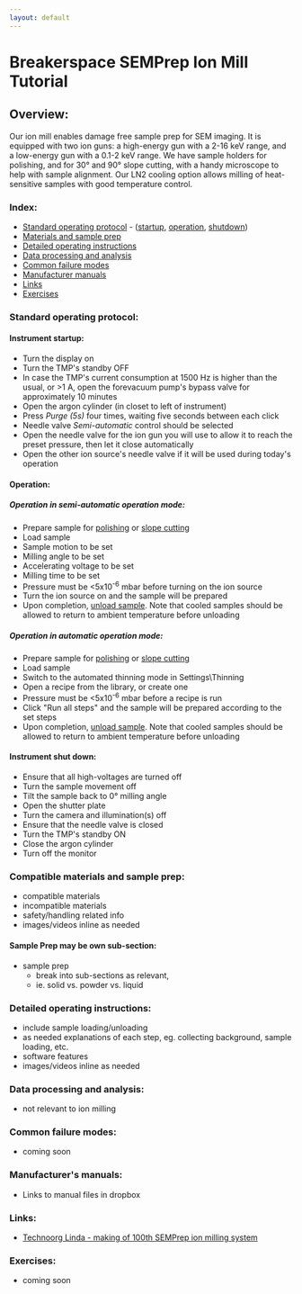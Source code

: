 ```yaml
---
layout: default
---
```

# Breakerspace SEMPrep Ion Mill Tutorial

## Overview:

Our ion mill enables damage free sample prep for SEM imaging. It is equipped with two ion guns: a high-energy gun with a 2-16 keV range, and a low-energy gun with a 0.1-2 keV range. We have sample holders for polishing, and for 30° and 90° slope cutting, with a handy microscope to help with sample alignment. Our LN2 cooling option allows milling of heat-sensitive samples with good temperature control.

### Index:

* [Standard operating protocol](#sop) - ([startup](#startup), [operation](#operation), [shutdown](#shutdown))
* [Materials and sample prep](#materials)
* [Detailed operating instructions](#details)
* [Data processing and analysis](#data)
* [Common failure modes](#failures)
* [Manufacturer manuals](#manuals)
* [Links](#links)
* [Exercises](#exercises)

<a name="sop"></a>
### Standard operating protocol:

<a name="startup"></a> 
#### Instrument startup:

* Turn the display on
* Turn the TMP's standby OFF
* In case the TMP's current consumption at 1500 Hz is higher than the usual, or >1 A, open the forevacuum pump's bypass valve for approximately 10 minutes
* Open the argon cylinder (in closet to left of instrument)
* Press _Purge (5s)_ four times, waiting five seconds between each click
* Needle valve _Semi-automatic_ control should be selected
* Open the needle valve for the ion gun you will use to allow it to reach the preset pressure, then let it close automatically
* Open the other ion source's needle valve if it will be used during today's operation

<a name="operation"></a>
#### Operation: 

##### Operation in semi-automatic operation mode:
* Prepare sample for [polishing](#polishing) or [slope cutting](#slope-cutting)
* Load sample
* Sample motion to be set
* Milling angle to be set
* Accelerating voltage to be set
* Milling time to be set
* Pressure must be <5x10<sup>-6</sup> mbar before turning on the ion source
* Turn the ion source on and the sample will be prepared
* Upon completion, [unload sample](#unload). Note that cooled samples should be allowed to return to ambient temperature before unloading

##### Operation in automatic operation mode:
* Prepare sample for [polishing](#polishing) or [slope cutting](#slope-cutting)
* Load sample
* Switch to the automated thinning mode in Settings\Thinning
* Open a recipe from the library, or create one
* Pressure must be <5x10<sup>-6</sup> mbar before a recipe is run
* Click "Run all steps" and the sample will be prepared according to the set steps
* Upon completion, [unload sample](#unload). Note that cooled samples should be allowed to return to ambient temperature before unloading

<a name="shutdown"></a>
####  Instrument shut down:

* Ensure that all high-voltages are turned off
* Turn the sample movement off
* Tilt the sample back to 0&deg; milling angle
* Open the shutter plate
* Turn the camera and illumination(s) off
* Ensure that the needle valve is closed
* Turn the TMP's standby ON
* Close the argon cylinder
* Turn off the monitor

<a name="materials"></a> 
### Compatible materials and sample prep: 

* compatible materials
* incompatible materials
* safety/handling related info
* images/videos inline as needed

#### Sample Prep may be own sub-section:

* sample prep
	* break into sub-sections as relevant, 
	* ie. solid vs. powder vs. liquid

<a name="details"></a> 
### Detailed operating instructions: 

* include sample loading/unloading
* as needed explanations of each step, eg. collecting background, sample loading, etc.
* software features
* images/videos inline as needed

<a name="data"></a>
### Data processing and analysis:

* not relevant to ion milling

<a name="failures"></a>
### Common failure modes:

* coming soon

<a name="manuals"></a>
### Manufacturer's manuals:

* Links to manual files in dropbox

<a name="links"></a>
### Links:

* [Technoorg Linda - making of  100th SEMPrep ion milling system](https://www.youtube.com/watch?v=HaZ6fGmBUhc)

<a name="exercises"></a>
### Exercises:

* coming soon


